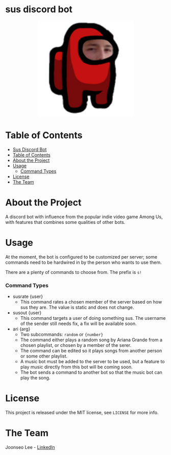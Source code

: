 # sus discord bot

<p align="center">
<img src="img/susbot.png" alt="susbot logo" height=300>
</p>

# Table of Contents
- [Sus Discord Bot](#sus-discord-bhot)
- [Table of Contents](#table-of-contents)
- [About the Project](#about-the-project)
- [Usage](#usage)
  - [Command Types](#command-types)
- [License](#license)
- [The Team](#the-team)
# About the Project
A discord bot with influence from the popular indie video game Among Us, with features 
that combines some qualities of other bots.
# Usage
At the moment, the bot is configured to be customized per server; some commands need to be 
hardwired in by the person who wants to use them.

There are a plenty of commands to choose from. The prefix is `s!`
### Command Types
- susrate {user}
  - This command rates a chosen member of the server based on how sus they are. The value is static and does not change.
- susout {user}
  - This command targets a user of doing something sus. The username of the sender still needs fix, a fix will be available soon.
- ari {arg}
  - Two subcommands: `random` or `{number}`
  - The command either plays a random song by Ariana Grande from a chosen playlist, or chosen by a member of the serer.
  - The command can be edited so it plays songs from another person or some other playlist.
  - A music bot must be added to the server to be used, but a feature to play music directly from this bot will be coming soon.
  - The bot sends a command to another bot so that the music bot can play the song.

# License
This project is released under the MIT license, see `LICENSE` for more info.
# The Team
Joonseo Lee - [LinkedIn](https://www.linkedin.com/joonsauce)

